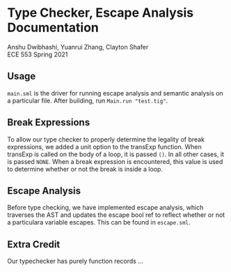 # Type Checker, Escape Analysis Documentation
Anshu Dwibhashi, Yuanrui Zhang, Clayton Shafer  
ECE 553 Spring 2021

## Usage
`main.sml` is the driver for running escape analysis and semantic analysis on a particular file. After building, run `Main.run "test.tig"`.

## Break Expressions
To allow our type checker to properly determine the legality of break expressions, we added a unit option to the transExp function. When transExp is called on the body of a loop, it is passed `()`. In all other cases, it is passed `NONE`. When a break expression is encountered, this value is used to determine whether or not the break is inside a loop. 

## Escape Analysis
Before type checking, we have implemented escape analysis, which traverses the AST and updates the escape bool ref to reflect whether or not a particulara variable escapes. This can be found in `escape.sml`.

## Extra Credit
Our typechecker has purely function records ...

